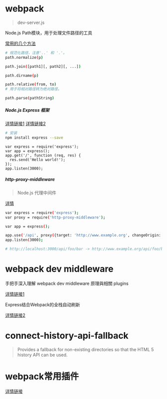 
# webpack

> dev-server.js

Node.js Path模块，用于处理文件路径的工具

[常用的几个方法](http://itbilu.com/nodejs/core/NJHZjdRN.html)

``` bash
# 规范化路径，注意'..' 和 '.'。
path.normalize(p)

path.join([path1][, path2][, ...])

path.dirname(p)

path.relative(from, to)
# 用于将相对路径转为绝对路径。

path.parse(pathString)
```

##### Node.js Express 框架

[详情链接1](http://javascript.ruanyifeng.com/nodejs/express.html)
[详情链接2](http://www.runoob.com/nodejs/nodejs-express-framework.html)

```bash
# 安装  
npm install express --save
```

```
var express = require('express');
var app = express();
app.get('/', function (req, res) {
  res.send('Hello world!');
});
app.listen(3000);
```


##### http-proxy-middleware

> Node.js 代理中间件

[详情](https://www.npmjs.com/package/http-proxy-middleware)

```bash
var express = require('express');
var proxy = require('http-proxy-middleware');

var app = express();

app.use('/api', proxy({target: 'http://www.example.org', changeOrigin: true}));
app.listen(3000);

# http://localhost:3000/api/foo/bar -> http://www.example.org/api/foo/bar
```

#  webpack dev middleware


手把手深入理解 webpack dev middleware 原理與相關 plugins

[详情链接1](https://segmentfault.com/a/1190000005614604)

Express结合Webpack的全栈自动刷新

[详情链接2](http://acgtofe.com/posts/2016/02/full-live-reload-for-express-with-webpack)

# connect-history-api-fallback

> Provides a fallback for non-existing directories so that the HTML 5 history API can be used.

# webpack常用插件

[详情链接](http://www.jianshu.com/p/1eefaeaf6874)
